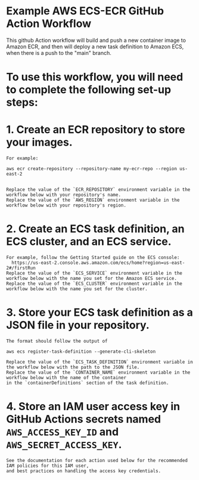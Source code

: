 # Example AWS ECS-ECR GitHub Action Workflow
This github Action workflow will build and push a new container image to Amazon ECR, and then will deploy a new task definition to Amazon ECS, when there is a push to the "main" branch.

# To use this workflow, you will need to complete the following set-up steps:

# 1. Create an ECR repository to store your images.
    For example: 
 
    aws ecr create-repository --repository-name my-ecr-repo --region us-east-2
  
    
    Replace the value of the `ECR_REPOSITORY` environment variable in the workflow below with your repository's name.
    Replace the value of the `AWS_REGION` environment variable in the workflow below with your repository's region.

# 2. Create an ECS task definition, an ECS cluster, and an ECS service.
    For example, follow the Getting Started guide on the ECS console:
      https://us-east-2.console.aws.amazon.com/ecs/home?region=us-east-2#/firstRun
    Replace the value of the `ECS_SERVICE` environment variable in the workflow below with the name you set for the Amazon ECS service.
    Replace the value of the `ECS_CLUSTER` environment variable in the workflow below with the name you set for the cluster.
# 3. Store your ECS task definition as a JSON file in your repository.
    The format should follow the output of
   
    aws ecs register-task-definition --generate-cli-skeleton
   
    Replace the value of the `ECS_TASK_DEFINITION` environment variable in the workflow below with the path to the JSON file.
    Replace the value of the `CONTAINER_NAME` environment variable in the workflow below with the name of the container
    in the `containerDefinitions` section of the task definition.

# 4. Store an IAM user access key in GitHub Actions secrets named `AWS_ACCESS_KEY_ID` and `AWS_SECRET_ACCESS_KEY`.
    See the documentation for each action used below for the recommended IAM policies for this IAM user,
    and best practices on handling the access key credentials.
